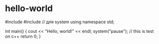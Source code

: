 # hello-world

#include <iostream>
#include <cstdlib> // для system
using namespace std;

int main() 
{ 
    cout << "Hello, world!" << endl;
    system("pause"); // this is test on c++
    return 0; 
}
